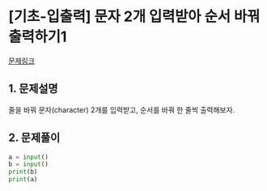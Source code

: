 # [기초-입출력] 문자 2개 입력받아 순서 바꿔 출력하기1

[문제링크](https://codeup.kr/problem.php?id=6013)



## 1. 문제설명

줄을 바꿔 문자(character) 2개를 입력받고, 순서를 바꿔 한 줄씩 출력해보자.




## 2. 문제풀이

```python
a = input()
b = input()
print(b)
print(a)
```



